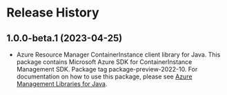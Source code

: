 # Release History

## 1.0.0-beta.1 (2023-04-25)

- Azure Resource Manager ContainerInstance client library for Java. This package contains Microsoft Azure SDK for ContainerInstance Management SDK.  Package tag package-preview-2022-10. For documentation on how to use this package, please see [Azure Management Libraries for Java](https://aka.ms/azsdk/java/mgmt).
